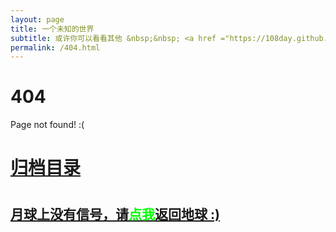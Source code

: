 ```yaml
---
layout: page
title: 一个未知的世界
subtitle: 或许你可以看看其他 &nbsp;&nbsp; <a href ="https://108day.github.io/arch.html">架构</a>&nbsp;&nbsp; <a href ="https://108day.github.io/life.html">生活故事</a>&nbsp;&nbsp; <a href ="https://108day.github.io/jvm.html">JVM</a>&nbsp;&nbsp; <a href ="https://108day.github.io/spring-boot.html">Spring Boot</a>&nbsp;&nbsp; <a href ="https://108day.github.io/spring-cloud.html">Spring Cloud</a>
permalink: /404.html
---
```


# 404

Page not found! :(

<h1><a href ="https://108day.github.io/archives.html">归档目录</a><h1>

<h2><a href="https://108day.github.io/archives.html">月球上没有信号，请<span style="color:#00FF00">点我</span>返回地球 :)</a></h2>
